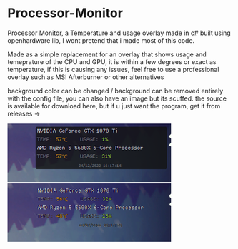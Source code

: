 # Processor-Monitor
Processor Monitor, a Temperature and usage overlay made in c#
built using openhardware lib, I wont pretend that i made most of this code.

Made as a simple replacement for an overlay that shows usage and temeprature of the CPU and GPU, it is within a few degrees or exact as temperature,  if this is causing any issues, feel free to use a professional overlay such as MSI Afterburner or other alternatives

background color can be changed / background can be removed entirely with the config file, you can also have an image but its scuffed.  the source is available for download here, but if u just want the program, get it from releases ->

![Screenshot](withbg.png)
![Screenshot](withoutbg.png)
